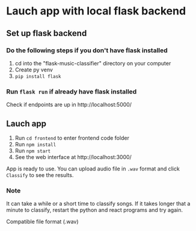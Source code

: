 # Lauch app with local flask backend
## Set up flask backend
### Do the following steps if you don't have flask installed
1. cd into the "flask-music-classifier" directory on your computer
2. Create py venv
3. `pip install flask`

### Run `flask run` if already have flask installed
Check if endpoints are up in http://localhost:5000/

## Lauch app
1. Run `cd frontend` to enter frontend code folder
2. Run `npm install`
3. Run `npm start`
4. See the web interface at http://localhost:3000/

App is ready to use. You can upload audio file in `.wav` format and click `Classify` to see the results.

### Note
It can take a while or a short
time to classify songs. If it takes longer
that a minute to classify, restart the python and
react programs and try again.

Compatible file format (.wav)
